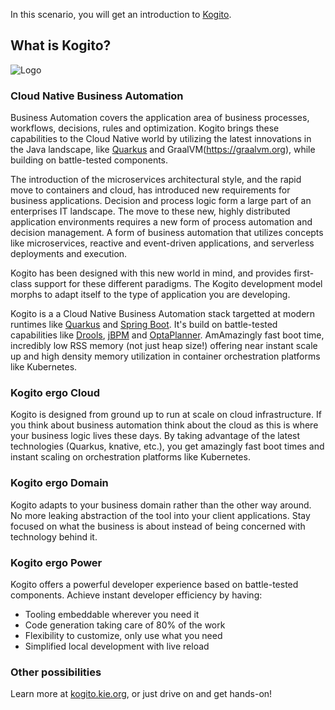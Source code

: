 In this scenario, you will get an introduction to [Kogito](https://kogito.kie.org).

## What is Kogito?

![Logo](/openshift/assets/middleware/middleware-kogito/logo.png)

### Cloud Native Business Automation

Business Automation covers the application area of business processes, workflows, decisions, rules and optimization. Kogito brings these capabilities to the Cloud Native world by utilizing the latest innovations in the Java landscape, like [Quarkus](https://quarkus.io) and GraalVM(https://graalvm.org), while building on battle-tested components.

The introduction of the microservices architectural style, and the rapid move to containers and cloud, has introduced new requirements for business applications. Decision and process logic form a large part of an enterprises IT landscape. The move to these new, highly distributed application environments requires a new form of process automation and decision management. A form of business automation that utilizes concepts like microservices, reactive and event-driven applications, and serverless deployments and execution.

Kogito has been designed with this new world in mind, and provides first-class support for these different paradigms. The Kogito development model morphs to adapt itself to the type of application you are developing.

Kogito is a a Cloud Native Business Automation stack targetted at modern runtimes like [Quarkus](https://quarkus.io) and [Spring Boot](https://spring.io/projects/spring-boot). It's build on battle-tested capabilities like [Drools](https://www.drools.org), [jBPM](https://www.jbpm.org) and [OptaPlanner](https://www.optaplanner.org). AmAmazingly fast boot time, incredibly low RSS memory (not just heap size!) offering near instant scale up and high density memory utilization in container orchestration platforms like Kubernetes.

### Kogito ergo Cloud

Kogito is designed from ground up to run at scale on cloud infrastructure. If you think about business automation think about the cloud as this is where your business logic lives these days. By taking advantage of the latest technologies (Quarkus, knative, etc.), you get amazingly fast boot times and instant scaling on orchestration platforms like Kubernetes.

### Kogito ergo Domain

Kogito adapts to your business domain rather than the other way around. No more leaking abstraction of the tool into your client applications. Stay focused on what the business is about instead of being concerned with technology behind it.

### Kogito ergo Power
Kogito offers a powerful developer experience based on battle-tested components. Achieve instant developer efficiency by having:

* Tooling embeddable wherever you need it
* Code generation taking care of 80% of the work
* Flexibility to customize, only use what you need
* Simplified local development with live reload

### Other possibilities

Learn more at [kogito.kie.org](https://kogito.kie.org), or just drive on and get hands-on!